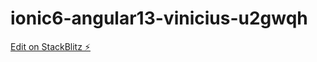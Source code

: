 # ionic6-angular13-vinicius-u2gwqh

[Edit on StackBlitz ⚡️](https://stackblitz.com/edit/ionic6-angular13-vinicius-u2gwqh)